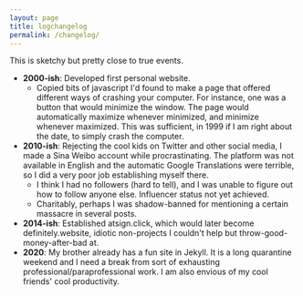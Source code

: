 ```yaml
---
layout: page
title: logchangelog
permalink: /changelog/
---
```


This is sketchy but pretty close to true events.

* **2000-ish**: Developed first personal website. 
  * Copied bits of javascript I'd found to make a page that offered different ways of crashing your computer. For instance, one was a button that would minimize the window. The page would automatically maximize whenever minimized, and minimize whenever maximized. This was sufficient, in 1999 if I am right about the date, to simply crash the computer.
* **2010-ish**: Rejecting the cool kids on Twitter and other social media, I made a Sina Weibo account while procrastinating. The platform was not available in English and the automatic Google Translations were terrible, so I did a very poor job establishing myself there. 
  * I think I had no followers (hard to tell), and I was unable to figure out how to follow anyone else. Influencer status not yet achieved.
  * Charitably, perhaps I was shadow-banned for mentioning a certain massacre in several posts.
* **2014-ish**: Established atsign.click, which would later become definitely.website, idiotic non-projects I couldn't help but throw-good-money-after-bad at.
* **2020**: My brother already has a fun site in Jekyll. It is a long quarantine weekend and I need a break from sort of exhausting professional/paraprofessional work. I am also envious of my cool friends' cool productivity.
